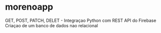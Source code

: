 # morenoapp
GET, POST, PATCH, DELET - Integraçao Python com REST API do Firebase Criaçao de um banco de dados nao relacional 
